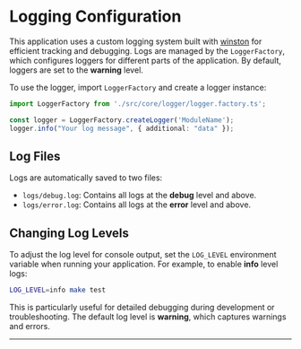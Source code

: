 # Logging Configuration

This application uses a custom logging system built with [winston][1] for efficient tracking and debugging. Logs are
managed by the `LoggerFactory`, which configures loggers for different parts of the application. By default, loggers are
set to the **warning** level.

To use the logger, import `LoggerFactory` and create a logger instance:

```typescript
import LoggerFactory from './src/core/logger/logger.factory.ts';

const logger = LoggerFactory.createLogger('ModuleName');
logger.info("Your log message", { additional: "data" });
```

## Log Files

Logs are automatically saved to two files:

- `logs/debug.log`: Contains all logs at the **debug** level and above.
- `logs/error.log`: Contains all logs at the **error** level and above.

## Changing Log Levels

To adjust the log level for console output, set the `LOG_LEVEL` environment variable when running your application. For
example, to enable **info** level logs:

```bash
LOG_LEVEL=info make test
```

This is particularly useful for detailed debugging during development or troubleshooting. The default log level is
**warning**, which captures warnings and errors.

---

[0]: https://fitmart-gmbh.atlassian.net/wiki/spaces/IE/pages/2221441106/AWS+Access+via+Microsoft+Entra+ID+Single-Sign-On

[1]: https://www.npmjs.com/package/winston
